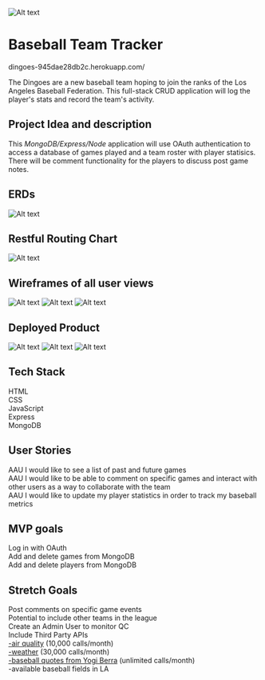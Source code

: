 ![Alt text](public/image/header.png)

# Baseball Team Tracker
dingoes-945dae28db2c.herokuapp.com/

The Dingoes are a new baseball team hoping to join the ranks of the Los Angeles Baseball Federation. This full-stack CRUD application will log the player's stats and record the team's activity.

## Project Idea and description

This _MongoDB/Express/Node_ application will use OAuth authentication to access a database of games played and a team roster with player statisics. There will be comment functionality for the players to discuss post game notes.

## ERDs

![Alt text](<public/image/Model databases.png>)

## Restful Routing Chart

![Alt text](public/image/CRUD_ROUTES.png)

## Wireframes of all user views

![Alt text](public/image/homplate.PNG)
![Alt text](public/image/teampage.PNG)
![Alt text](public/image/comments.PNG)

## Deployed Product

![Alt text](public/image/games.PNG)
![Alt text](public/image/addgame.PNG)
![Alt text](public/image/playercard.PNG)

## Tech Stack

HTML \
CSS \
JavaScript \
Express \
MongoDB

## User Stories

AAU I would like to see a list of past and future games \
AAU I would like to be able to comment on specific games and interact with other users as a way to collaborate with the team \
AAU I would like to update my player statistics in order to track my baseball metrics

## MVP goals

Log in with OAuth \
Add and delete games from MongoDB \
Add and delete players from MongoDB

## Stretch Goals

Post comments on specific game events \
Potential to include other teams in the league \
Create an Admin User to monitor QC \
Include Third Party APIs \
<a href = https://www.iqair.com/air-pollution-data-api>-air quality</a> (10,000 calls/month) \
<a href = https://openweathermap.org/api>-weather</a> (30,000 calls/month)\
<a href = https://rapidapi.com/cooperwalter/api/yogia-berra-quotes/>-baseball quotes from Yogi Berra</a> (unlimited calls/month) \
-available baseball fields in LA
